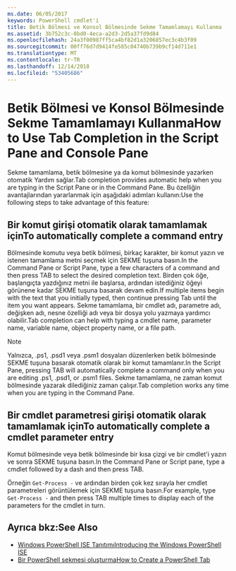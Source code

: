 ```yaml
---
ms.date: 06/05/2017
keywords: PowerShell cmdlet'i
title: Betik Bölmesi ve Konsol Bölmesinde Sekme Tamamlamayı Kullanma
ms.assetid: 3b752c3c-0bd0-4eca-a2d3-2d5a37fd9d84
ms.openlocfilehash: 24a3f00987ff5ca4bf82d1a3206857ec3c4b3f09
ms.sourcegitcommit: 00ff76d7d9414fe585c04740b739b9cf14d711e1
ms.translationtype: MT
ms.contentlocale: tr-TR
ms.lasthandoff: 12/14/2018
ms.locfileid: "53405686"
---
```

# <a name="how-to-use-tab-completion-in-the-script-pane-and-console-pane"></a><span data-ttu-id="29e04-103">Betik Bölmesi ve Konsol Bölmesinde Sekme Tamamlamayı Kullanma</span><span class="sxs-lookup"><span data-stu-id="29e04-103">How to Use Tab Completion in the Script Pane and Console Pane</span></span>

<span data-ttu-id="29e04-104">Sekme tamamlama, betik bölmesine ya da komut bölmesinde yazarken otomatik Yardım sağlar.</span><span class="sxs-lookup"><span data-stu-id="29e04-104">Tab completion provides automatic help when you are typing in the Script Pane or in the Command Pane.</span></span> <span data-ttu-id="29e04-105">Bu özelliğin avantajlarından yararlanmak için aşağıdaki adımları kullanın:</span><span class="sxs-lookup"><span data-stu-id="29e04-105">Use the following steps to take advantage of this feature:</span></span>

## <a name="to-automatically-complete-a-command-entry"></a><span data-ttu-id="29e04-106">Bir komut girişi otomatik olarak tamamlamak için</span><span class="sxs-lookup"><span data-stu-id="29e04-106">To automatically complete a command entry</span></span>

<span data-ttu-id="29e04-107">Bölmesinde komutu veya betik bölmesi, birkaç karakter, bir komut yazın ve istenen tamamlama metni seçmek için SEKME tuşuna basın.</span><span class="sxs-lookup"><span data-stu-id="29e04-107">In the Command Pane or Script Pane, type a few characters of a command and then press TAB to select the desired completion text.</span></span> <span data-ttu-id="29e04-108">Birden çok öğe, başlangıçta yazdığınız metni ile başlarsa, ardından istediğiniz öğeyi görünene kadar SEKME tuşuna basarak devam edin.</span><span class="sxs-lookup"><span data-stu-id="29e04-108">If multiple items begin with the text that you initially typed, then continue pressing Tab until the item you want appears.</span></span> <span data-ttu-id="29e04-109">Sekme tamamlama, bir cmdlet adı, parametre adı, değişken adı, nesne özelliği adı veya bir dosya yolu yazmaya yardımcı olabilir.</span><span class="sxs-lookup"><span data-stu-id="29e04-109">Tab completion can help with typing a cmdlet name, parameter name, variable name, object property name, or a file path.</span></span>

> [!NOTE]
> <span data-ttu-id="29e04-110">Yalnızca, .ps1, .psd1 veya .psm1 dosyaları düzenlerken betik bölmesinde SEKME tuşuna basarak otomatik olarak bir komut tamamlanır.</span><span class="sxs-lookup"><span data-stu-id="29e04-110">In the Script Pane, pressing TAB will automatically complete a command only when you are editing .ps1, .psd1, or .psm1 files.</span></span> <span data-ttu-id="29e04-111">Sekme tamamlama, ne zaman komut bölmesinde yazarak dilediğiniz zaman çalışır.</span><span class="sxs-lookup"><span data-stu-id="29e04-111">Tab completion works any time when you are typing in the Command Pane.</span></span>

## <a name="to-automatically-complete-a-cmdlet-parameter-entry"></a><span data-ttu-id="29e04-112">Bir cmdlet parametresi girişi otomatik olarak tamamlamak için</span><span class="sxs-lookup"><span data-stu-id="29e04-112">To automatically complete a cmdlet parameter entry</span></span>

<span data-ttu-id="29e04-113">Komut bölmesinde veya betik bölmesinde bir kısa çizgi ve bir cmdlet'i yazın ve sonra SEKME tuşuna basın.</span><span class="sxs-lookup"><span data-stu-id="29e04-113">In the Command Pane or Script pane, type a cmdlet followed by a dash and then press TAB.</span></span>

<span data-ttu-id="29e04-114">Örneğin `Get-Process -` ve ardından birden çok kez sırayla her cmdlet parametreleri görüntülemek için SEKME tuşuna basın.</span><span class="sxs-lookup"><span data-stu-id="29e04-114">For example, type `Get-Process -` and then press TAB multiple times to display each of the parameters for the cmdlet in turn.</span></span>

## <a name="see-also"></a><span data-ttu-id="29e04-115">Ayrıca bkz:</span><span class="sxs-lookup"><span data-stu-id="29e04-115">See Also</span></span>

- [<span data-ttu-id="29e04-116">Windows PowerShell ISE Tanıtımı</span><span class="sxs-lookup"><span data-stu-id="29e04-116">Introducing the Windows PowerShell ISE</span></span>](Introducing-the-Windows-PowerShell-ISE.md)
- [<span data-ttu-id="29e04-117">Bir PowerShell sekmesi oluşturma</span><span class="sxs-lookup"><span data-stu-id="29e04-117">How to Create a PowerShell Tab</span></span>](How-to-Create-a-PowerShell-Tab-in-Windows-PowerShell-ISE.md)
